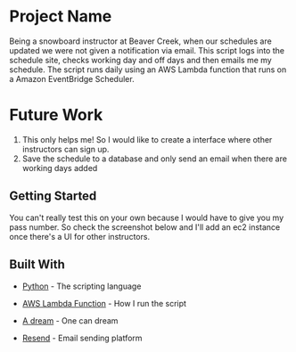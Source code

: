 # Project Name

Being a snowboard instructor at Beaver Creek, when our schedules are updated we were not given a notification via email. This script logs into the schedule site, checks working day and off days and then emails me my schedule. The script runs daily using an AWS Lambda function that runs on a Amazon EventBridge Scheduler.

# Future Work

1. This only helps me! So I would like to create a interface where other instructors can sign up.
2. Save the schedule to a database and only send an email when there are working days added

## Getting Started

You can't really test this on your own because I would have to give you my pass number. So check the screenshot below and I'll add an ec2 instance once there's a UI for other instructors.

## Built With

- [Python](https://www.python.org/) - The scripting language
- [AWS Lambda Function](https://aws.amazon.com/pm/lambda/?gclid=Cj0KCQiAwvKtBhDrARIsAJj-kTisqgUDz5yXraRw4Z-EqFIMq8xtW5KQ1Twi_PsqlU990fXOT2t8JuQaAr9JEALw_wcB&trk=73f686c8-9606-40ad-852f-7b2bcafa68fe&sc_channel=ps&ef_id=Cj0KCQiAwvKtBhDrARIsAJj-kTisqgUDz5yXraRw4Z-EqFIMq8xtW5KQ1Twi_PsqlU990fXOT2t8JuQaAr9JEALw_wcB:G:s&s_kwcid=AL!4422!3!651212652666!e!!g!!lambda%20function!909122559!45462427876) - How I run the script
- [A dream](https://en.wikipedia.org/wiki/Dream) - One can dream

- [Resend](https://resend.com/home) - Email sending platform
